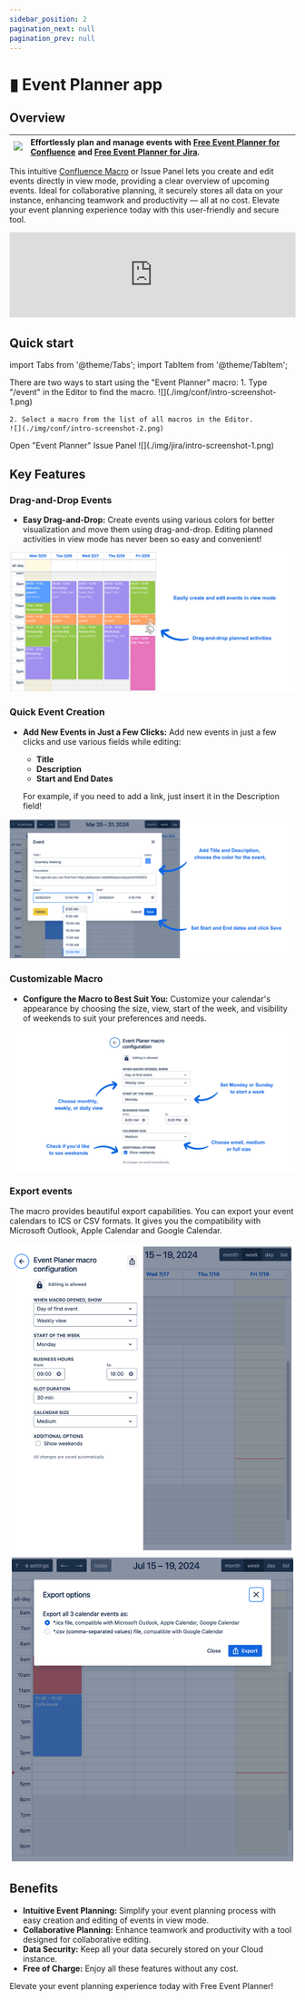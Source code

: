 ```yaml
---
sidebar_position: 2
pagination_next: null
pagination_prev: null
---
```


# ▮ Event Planner app

## Overview

| ![](/img/event-planner-logo.png) | Effortlessly plan and manage events with [Free Event Planner for Confluence](https://marketplace.atlassian.com/apps/1233865) and [Free Event Planner for Jira](https://marketplace.atlassian.com/apps/1235075). |
| -------------------------------- | :---------------------------------------------------------------------------------------------------------------------------- |

 This intuitive [Confluence Macro](https://support.atlassian.com/confluence-cloud/docs/what-are-macros/) or Issue Panel lets you create and edit events directly in view mode, providing a clear overview of upcoming events. Ideal for collaborative planning, it securely stores all data on your instance, enhancing teamwork and productivity — all at no cost. Elevate your event planning experience today with this user-friendly and secure tool.

 <iframe width="100%" src="https://www.youtube.com/watch?v=0uNdy_QY9sg" title="YouTube video player" frameborder="0" allow="accelerometer; autoplay; clipboard-write; encrypted-media; gyroscope; picture-in-picture; web-share" referrerpolicy="strict-origin-when-cross-origin" allowfullscreen></iframe>


## Quick start

import Tabs from '@theme/Tabs';
import TabItem from '@theme/TabItem';

<Tabs>
  <TabItem value="conf" label="In Confluence version" default>
    There are two ways to start using the "Event Planner" macro:
    1. Type "/event" in the Editor to find the macro.
    ![](./img/conf/intro-screenshot-1.png)

    2. Select a macro from the list of all macros in the Editor.
    ![](./img/conf/intro-screenshot-2.png)
  </TabItem>
  <TabItem value="jira" label="In Jira version">
    Open "Event Planner" Issue Panel
    ![](./img/jira/intro-screenshot-1.png)
  </TabItem>
</Tabs>


## Key Features

### Drag-and-Drop Events

- **Easy Drag-and-Drop:** Create events using various colors for better visualization and move them using drag-and-drop. Editing planned activities in view mode has never been so easy and convenient!

![](./img/features-screenshot-1.png)

### Quick Event Creation

- **Add New Events in Just a Few Clicks:** Add new events in just a few clicks and use various fields while editing:
  - **Title**
  - **Description**
  - **Start and End Dates**
  
  For example, if you need to add a link, just insert it in the Description field!

![](./img/features-screenshot-2.png)


### Customizable Macro

- **Configure the Macro to Best Suit You:** Customize your calendar's appearance by choosing the size, view, start of the week, and visibility of weekends to suit your preferences and needs.

![](./img/features-screenshot-3.png)


### Export events

The macro provides beautiful export capabilities. You can export your event calendars to ICS or CSV formats. It gives you the compatibility with Microsoft Outlook, Apple Calendar and Google Calendar.

![](./img/export-options-screenshot-1.png)
![](./img/export-options-screenshot-2.png)


## Benefits

- **Intuitive Event Planning:** Simplify your event planning process with easy creation and editing of events in view mode.
- **Collaborative Planning:** Enhance teamwork and productivity with a tool designed for collaborative editing.
- **Data Security:** Keep all your data securely stored on your Cloud instance.
- **Free of Charge:** Enjoy all these features without any cost.

Elevate your event planning experience today with Free Event Planner!
